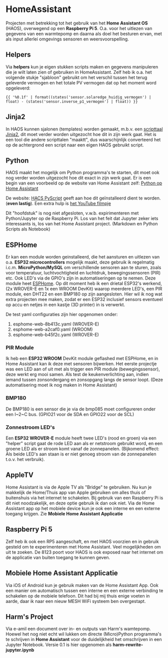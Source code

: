 # HomeAssistant
Projecten met betrekking tot het gebruik van het **Home Assistant OS** (HAOS), overwegend op een **Raspberry Pi 5**.
O.a. voor het uitlezen van gegevens van een warmtepomp en daarna als doel het besturen ervan, met
als input allerlei omgevings sensoren en weersvoorspelling.

## Helpers
Via **helpers** kun je eigen stukken scripts maken en gegevens manipuleren die je wilt laten zien of gebruiken in 
HomeAssistant. Zelf heb ik o.a. het volgende stukje "sjabloon" gebruikt om het verschil tussen het terug geleverde
vermogen en het totale PV vermogen dat op het moment word opgeleverd:

`{{ '%0.1f' | format((states('sensor.solaredge_huidig_vermogen') | float) - (states('sensor.inverse_p1_vermogen') | float)) }}`

## Jinja2
In HAOS kunnen sjalonen (templates) worden gemaakt, m.b.v. een
[scripttaal Jinja2](https://jinja.palletsprojects.com/en/latest/templates/),
dit moet verder worden uitgezocht hoe dit in zijn werk gaat.
Het is een tool die andere scripttalen "maaktt", dus waarschijnlijk converteerd
het op de achtergrond een script naar een eigen HAOS gebruikt script.

## Python
HAOS maakt het mogelijk om Python programma's te starten, dit moet ook nog verder worden uitgezocht hoe dit exact in 
zijn werk gaat. Er is een begin van een voorbeeld op de website van Home Assistant zelf:
[Python op Home Assistant](https://www.home-assistant.io/integrations/python_script/)

De website: [HACS PyScript](https://hacs-pyscript.readthedocs.io/en/latest/installation.html) geeft aan hoe dit
geïnstalleerd dient te worden. (**even lastig**).
Een extra hulp is [het YouTube filmpje](https://www.youtube.com/watch?v=Kr1rAJnVBrI)

Dit "hoofdstuk" is nog niet afgesloten, v.w.b. expirimenteren met Python/Jupyter op de Raspberry Pi. Los van het feit
dat Jupyter zeker iets interessants is, los van het Home Assistant project. (Markdown en Python Scripts als Notebook)

## ESPHome
Er kan een module worden geinstalleerd, die het aansturen en uitlezen van o.a. **ESP32 microcontrollers** mogelijk maakt, deze 
gebruik ik regelmatig i.c.m. **MicroPython/MySQL** om verschillende sensoren aan te sturen,
zoals voor temperatuur, luchtvochtigheid en luchtdruk, bewegingssensoren (PIR) etc. Ook LED's via de GPIO's zijn in
automatiseringen op te nemen. Deze module heet [ESPHome](https://www.esphome.io/). Op dit moment heb ik een drietal ESP32's werkend, (2x WROVER-E en 1x een WROOM DevKit) waarop meerdere LED's, een PIR module, een DHT22 en een BMP180 op zijn aangesloten. Hier wil ik nog wat extra projecten mee maken, zodat er een ESP32 inclusief sensors eventueel op accu en netjes in een kastje (3D printer) in is verwerkt.

De test yaml configuraties zijn hier opgenomen onder:
1. esphome-web-8b413c.yaml (WROVER-E)
2. esphome-web-a2caf0.yaml (WROOM)
3. esphome-web-b45f2c.yaml (WROVER-E)

### PIR Module
Ik heb een **ESP32 WROOM** DevKit module geflashed met ESPHome, en in Home Assistant kan ik deze met sensoren bijwerken.
Het eerste projectje was een LED aan of uit met als trigger een PIR module (bewegingssensor), deze werkt erg mooi samen.
Als test de keukenverlichting aan, indien iemand tussen zonsondergang en zonsopgang langs de sensor loopt. (Deze automatisering moet ik nog maken in Home Assistant)

### BMP180
De BMP180 is een sensor die je via de bmp085 moet configureren onder een I~2~C bus. (GPIO21 voor de SDA en GPIO22 voor de SCL)

### Zonnestroom LED's
Een **ESP32 WROVER-E** module heeft twee LED's (rood en groen) via een "helper" script gaat de rode LED aan als er netstroom
gebruikt word, en een groene LED als er stroom komt vanaf de zonnepanelen. (Bijkomend effect: Als beide LED's aan staan
is er niet genoeg stroom van de zonnepanelen t.o.v. het verbruik).

## AppleTV
Home Assistant is via de Apple TV als "Bridge" te gebruiken.
Nu kun je makkelijk de Home/Thuis app van Apple gebruiken om alles
thuis of buitenshuis via het internet te schakelen.
Bij gebruik van een Raspberry Pi is dit niet noodzakelijk, en deze optie gebruik ik dan ook niet. 
Via de Home Assistant app op het mobiele device kun je ook een interne en een externe toegang krijgen.
Zie **Mobiele Home Assistant Applicatie**

## Raspberry Pi 5
Zelf heb ik ook een RP5 aangeschaft, en met HAOS voorzien en in gebruik gesteld om te experimenteren met Home Assistant.
Veel mogelijkheden om uit te zoeken. De 8123 poort voor HAOS is ook exposed naar het internet om de applicatie van buiten 
toegang te kunnen geven.

## Mobiele Home Assistant Applicatie
Via iOS of Android kun je gebruik maken van de Home Assistant App.
Ook een manier om automatisch tussen een interne en een externe verbinding te schakelen op de mobiele telefoon.
Dit had bij mij thuis enige voeten in aarde, daar ik naar een nieuw MESH WiFi systeem ben overgestapt.

## Harm's Project
Via e-amil een document over in- en outputs van Harm's wamtepomp. Hoewel het nog niet echt wil lukken om directe (Micro)Python programma's
te schrijven in **Home Assistant** voor de duidelijkheid het omschrijven in een Jupyter Notebook. Versie 0.1 is hier opgenomen als **harm-rewrite-jupyter.ipynb**